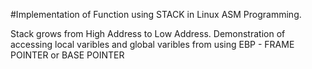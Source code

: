#Implementation of Function using STACK in Linux ASM Programming.

Stack grows from High Address  to Low Address.
Demonstration of accessing local varibles and global varibles from using EBP - FRAME POINTER or BASE POINTER
